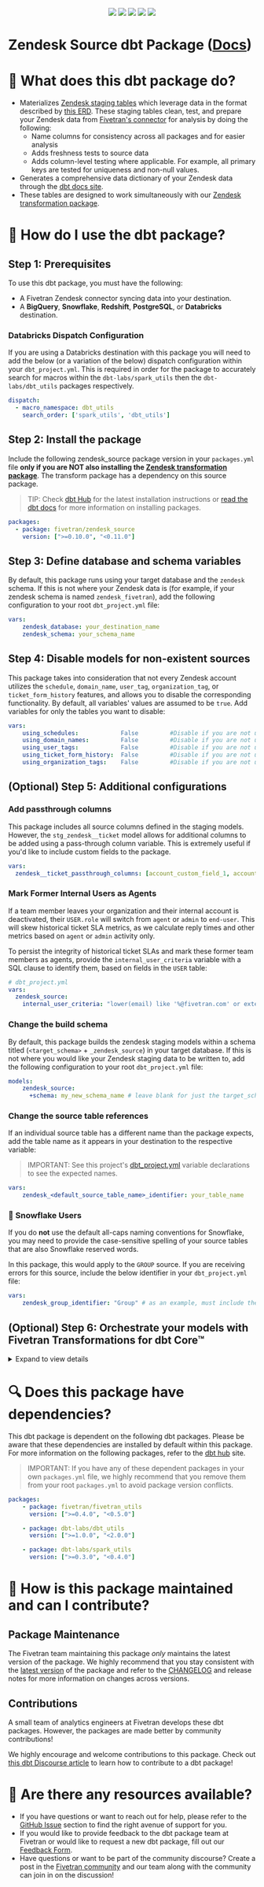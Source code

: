 <p align="center">
    <a alt="License"
        href="https://github.com/fivetran/dbt_zendesk_source/blob/main/LICENSE">
        <img src="https://img.shields.io/badge/License-Apache%202.0-blue.svg" /></a>
    <a alt="dbt-core">
        <img src="https://img.shields.io/badge/dbt_Core™_version->=1.3.0_<2.0.0-orange.svg" /></a>
    <a alt="Maintained?">
        <img src="https://img.shields.io/badge/Maintained%3F-yes-green.svg" /></a>
    <a alt="PRs">
        <img src="https://img.shields.io/badge/Contributions-welcome-blueviolet" /></a>
    <a alt="Fivetran Quickstart Compatible"
        href="https://fivetran.com/docs/transformations/dbt/quickstart">
        <img src="https://img.shields.io/badge/Fivetran_Quickstart_Compatible%3F-yes-green.svg" /></a>
</p>

# Zendesk Source dbt Package ([Docs](https://fivetran.github.io/dbt_zendesk_source/))
# 📣 What does this dbt package do?
<!--section="zendesk_source_model"-->
- Materializes [Zendesk staging tables](https://fivetran.github.io/dbt_github_source/#!/overview/zendesk_source/models/?g_v=1) which leverage data in the format described by [this ERD](https://fivetran.com/docs/applications/zendesk#schemainformation). These staging tables clean, test, and prepare your Zendesk data from [Fivetran's connector](https://fivetran.com/docs/applications/zendesk) for analysis by doing the following:
  - Name columns for consistency across all packages and for easier analysis
  - Adds freshness tests to source data
  - Adds column-level testing where applicable. For example, all primary keys are tested for uniqueness and non-null values.
- Generates a comprehensive data dictionary of your Zendesk data through the [dbt docs site](https://fivetran.github.io/dbt_zendesk_source/).
- These tables are designed to work simultaneously with our [Zendesk transformation package](https://github.com/fivetran/dbt_zendesk).
<!--section-end-->

# 🎯 How do I use the dbt package?
## Step 1: Prerequisites
To use this dbt package, you must have the following:
- A Fivetran Zendesk connector syncing data into your destination. 
- A **BigQuery**, **Snowflake**, **Redshift**, **PostgreSQL**, or **Databricks** destination.

### Databricks Dispatch Configuration
If you are using a Databricks destination with this package you will need to add the below (or a variation of the below) dispatch configuration within your `dbt_project.yml`. This is required in order for the package to accurately search for macros within the `dbt-labs/spark_utils` then the `dbt-labs/dbt_utils` packages respectively.
```yml
dispatch:
  - macro_namespace: dbt_utils
    search_order: ['spark_utils', 'dbt_utils']
```

## Step 2: Install the package
Include the following zendesk_source package version in your `packages.yml` file **only if you are NOT also installing the [Zendesk transformation package](https://github.com/fivetran/dbt_zendesk)**. The transform package has a dependency on this source package.
> TIP: Check [dbt Hub](https://hub.getdbt.com/) for the latest installation instructions or [read the dbt docs](https://docs.getdbt.com/docs/package-management) for more information on installing packages.
```yaml
packages:
  - package: fivetran/zendesk_source
    version: [">=0.10.0", "<0.11.0"]
```
## Step 3: Define database and schema variables
By default, this package runs using your target database and the `zendesk` schema. If this is not where your Zendesk data is (for example, if your zendesk schema is named `zendesk_fivetran`), add the following configuration to your root `dbt_project.yml` file:

```yml
vars:
    zendesk_database: your_destination_name
    zendesk_schema: your_schema_name 
```
## Step 4: Disable models for non-existent sources
This package takes into consideration that not every Zendesk account utilizes the `schedule`, `domain_name`, `user_tag`, `organization_tag`, or `ticket_form_history` features, and allows you to disable the corresponding functionality. By default, all variables' values are assumed to be `true`. Add variables for only the tables you want to disable:
```yml
vars:
    using_schedules:            False         #Disable if you are not using schedules
    using_domain_names:         False         #Disable if you are not using domain names
    using_user_tags:            False         #Disable if you are not using user tags
    using_ticket_form_history:  False         #Disable if you are not using ticket form history
    using_organization_tags:    False         #Disable if you are not using organization tags
```

## (Optional) Step 5: Additional configurations

### Add passthrough columns
This package includes all source columns defined in the staging models. However, the `stg_zendesk__ticket` model allows for additional columns to be added using a pass-through column variable. This is extremely useful if you'd like to include custom fields to the package.
```yml
vars:
  zendesk__ticket_passthrough_columns: [account_custom_field_1, account_custom_field_2]
```

### Mark Former Internal Users as Agents
If a team member leaves your organization and their internal account is deactivated, their `USER.role` will switch from `agent` or `admin` to `end-user`. This will skew historical ticket SLA metrics, as we calculate reply times and other metrics based on `agent` or `admin` activity only.

To persist the integrity of historical ticket SLAs and mark these former team members as agents, provide the `internal_user_criteria` variable with a SQL clause to identify them, based on fields in the `USER` table:

```yml
# dbt_project.yml
vars:
  zendesk_source:
    internal_user_criteria: "lower(email) like '%@fivetran.com' or external_id = 12345 or name in ('Garrett', 'Alfredo')" # can reference any non-custom field in USER
```

### Change the build schema
By default, this package builds the zendesk staging models within a schema titled (`<target_schema>` + `_zendesk_source`) in your target database. If this is not where you would like your Zendesk staging data to be written to, add the following configuration to your root `dbt_project.yml` file:

```yml
models:
    zendesk_source:
      +schema: my_new_schema_name # leave blank for just the target_schema
```
    
### Change the source table references
If an individual source table has a different name than the package expects, add the table name as it appears in your destination to the respective variable:
> IMPORTANT: See this project's [dbt_project.yml](https://github.com/fivetran/dbt_zendesk_source/blob/main/dbt_project.yml) variable declarations to see the expected names.
    
```yml
vars:
    zendesk_<default_source_table_name>_identifier: your_table_name 
```

### 🚨 Snowflake Users
If you do **not** use the default all-caps naming conventions for Snowflake, you may need to provide the case-sensitive spelling of your source tables that are also Snowflake reserved words. 

In this package, this would apply to the `GROUP` source. If you are receiving errors for this source, include the below identifier in your `dbt_project.yml` file:

```yml
vars:
    zendesk_group_identifier: "Group" # as an example, must include the double-quotes and correct case!
```  


## (Optional) Step 6: Orchestrate your models with Fivetran Transformations for dbt Core™
<details><summary>Expand to view details</summary>
<br>
    
Fivetran offers the ability for you to orchestrate your dbt project through [Fivetran Transformations for dbt Core™](https://fivetran.com/docs/transformations/dbt). Learn how to set up your project for orchestration through Fivetran in our [Transformations for dbt Core™ setup guides](https://fivetran.com/docs/transformations/dbt#setupguide).
</details>
    
# 🔍 Does this package have dependencies?
This dbt package is dependent on the following dbt packages. Please be aware that these dependencies are installed by default within this package. For more information on the following packages, refer to the [dbt hub](https://hub.getdbt.com/) site.
> IMPORTANT: If you have any of these dependent packages in your own `packages.yml` file, we highly recommend that you remove them from your root `packages.yml` to avoid package version conflicts.
```yml
packages:
    - package: fivetran/fivetran_utils
      version: [">=0.4.0", "<0.5.0"]

    - package: dbt-labs/dbt_utils
      version: [">=1.0.0", "<2.0.0"]

    - package: dbt-labs/spark_utils
      version: [">=0.3.0", "<0.4.0"]
```
          
# 🙌 How is this package maintained and can I contribute?
## Package Maintenance
The Fivetran team maintaining this package _only_ maintains the latest version of the package. We highly recommend that you stay consistent with the [latest version](https://hub.getdbt.com/fivetran/zendesk_source/latest/) of the package and refer to the [CHANGELOG](https://github.com/fivetran/dbt_zendesk_source/blob/main/CHANGELOG.md) and release notes for more information on changes across versions.

## Contributions
A small team of analytics engineers at Fivetran develops these dbt packages. However, the packages are made better by community contributions! 

We highly encourage and welcome contributions to this package. Check out [this dbt Discourse article](https://discourse.getdbt.com/t/contributing-to-a-dbt-package/657) to learn how to contribute to a dbt package!

# 🏪 Are there any resources available?
- If you have questions or want to reach out for help, please refer to the [GitHub Issue](https://github.com/fivetran/dbt_zendesk_source/issues/new/choose) section to find the right avenue of support for you.
- If you would like to provide feedback to the dbt package team at Fivetran or would like to request a new dbt package, fill out our [Feedback Form](https://www.surveymonkey.com/r/DQ7K7WW).
- Have questions or want to be part of the community discourse? Create a post in the [Fivetran community](https://community.fivetran.com/t5/user-group-for-dbt/gh-p/dbt-user-group) and our team along with the community can join in on the discussion!

